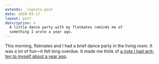```yaml
---
extends: _layouts.post
date: 2018-03-17
layout: post
description: >
  A little dance party with my flatmates reminds me of
  something I wrote a year ago.
---
```


This morn­ing, ﬂat­mates and I had a brief dance party in the
liv­ing room. It was a lot of fun—it felt long over­due. It
made me think of [a note I had writ­ten to my­self about a year ago](/posts/dancing-lawrence-st "In which I have danced").
